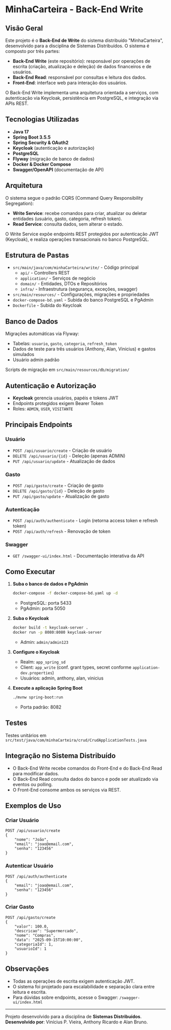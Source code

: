 # MinhaCarteira - Back-End Write

## Visão Geral

Este projeto é o **Back-End de Write** do sistema distribuído "MinhaCarteira", desenvolvido para a disciplina de Sistemas Distribuídos. O sistema é composto por três partes:

- **Back-End Write** (este repositório): responsável por operações de escrita (criação, atualização e deleção) de dados financeiros e de usuários.
- **Back-End Read**: responsável por consultas e leitura dos dados.
- **Front-End**: interface web para interação dos usuários.

O Back-End Write implementa uma arquitetura orientada a serviços, com autenticação via Keycloak, persistência em PostgreSQL, e integração via APIs REST.

## Tecnologias Utilizadas

- **Java 17**
- **Spring Boot 3.5.5**
- **Spring Security & OAuth2**
- **Keycloak** (autenticação e autorização)
- **PostgreSQL**
- **Flyway** (migração de banco de dados)
- **Docker & Docker Compose**
- **Swagger/OpenAPI** (documentação de API)

## Arquitetura

O sistema segue o padrão CQRS (Command Query Responsibility Segregation):

- **Write Service**: recebe comandos para criar, atualizar ou deletar entidades (usuário, gasto, categoria, refresh token).
- **Read Service**: consulta dados, sem alterar o estado.

O Write Service expõe endpoints REST protegidos por autenticação JWT (Keycloak), e realiza operações transacionais no banco PostgreSQL.

## Estrutura de Pastas

- `src/main/java/com/minhaCarteira/write/` - Código principal
  - `api/` - Controllers REST
  - `application/` - Serviços de negócio
  - `domain/` - Entidades, DTOs e Repositórios
  - `infra/` - Infraestrutura (segurança, exceções, swagger)
- `src/main/resources/` - Configurações, migrações e propriedades
- `docker-compose-bd.yaml` - Subida do banco PostgreSQL e PgAdmin
- `Dockerfile` - Subida do Keycloak

## Banco de Dados

Migrações automáticas via Flyway:

- Tabelas: `usuario`, `gasto`, `categoria`, `refresh_token`
- Dados de teste para três usuários (Anthony, Alan, Vinicius) e gastos simulados
- Usuário admin padrão

Scripts de migração em `src/main/resources/db/migration/`

## Autenticação e Autorização

- **Keycloak** gerencia usuários, papéis e tokens JWT
- Endpoints protegidos exigem Bearer Token
- Roles: `ADMIN`, `USER`, `VISITANTE`

## Principais Endpoints

### Usuário

- `POST /api/usuario/create` - Criação de usuário
- `DELETE /api/usuario/{id}` - Deleção (apenas ADMIN)
- `PUT /api/usuario/update` - Atualização de dados

### Gasto

- `POST /api/gasto/create` - Criação de gasto
- `DELETE /api/gasto/{id}` - Deleção de gasto
- `PUT /api/gasto/update` - Atualização de gasto

### Autenticação

- `POST /api/auth/authenticate` - Login (retorna access token e refresh token)
- `POST /api/auth/refresh` - Renovação de token

### Swagger

- `GET /swagger-ui/index.html` - Documentação interativa da API

## Como Executar

1. **Suba o banco de dados e PgAdmin**

   ```sh
   docker-compose -f docker-compose-bd.yaml up -d
   ```

   - PostgreSQL: porta 5433
   - PgAdmin: porta 5050

2. **Suba o Keycloak**

   ```sh
   docker build -t keycloak-server .
   docker run -p 8080:8080 keycloak-server
   ```

   - Admin: `admin/admin123`

3. **Configure o Keycloak**

   - Realm: `app_spring_sd`
   - Client: `app_write` (conf. grant types, secret conforme `application-dev.properties`)
   - Usuários: admin, anthony, alan, vinicius

4. **Execute a aplicação Spring Boot**
   ```sh
   ./mvnw spring-boot:run
   ```
   - Porta padrão: 8082

## Testes

Testes unitários em `src/test/java/com/minhaCarteira/crud/CrudApplicationTests.java`

## Integração no Sistema Distribuído

- O Back-End Write recebe comandos do Front-End e do Back-End Read para modificar dados.
- O Back-End Read consulta dados do banco e pode ser atualizado via eventos ou polling.
- O Front-End consome ambos os serviços via REST.

## Exemplos de Uso

### Criar Usuário

```http
POST /api/usuario/create
{
	"nome": "João",
	"email": "joao@email.com",
	"senha": "123456"
}
```

### Autenticar Usuário

```http
POST /api/auth/authenticate
{
	"email": "joao@email.com",
	"senha": "123456"
}
```

### Criar Gasto

```http
POST /api/gasto/create
{
	"valor": 100.0,
	"descricao": "Supermercado",
	"nome": "Compras",
	"data": "2025-09-15T10:00:00",
	"categoriaId": 1,
	"usuarioId": 1
}
```

## Observações

- Todas as operações de escrita exigem autenticação JWT.
- O sistema foi projetado para escalabilidade e separação clara entre leitura e escrita.
- Para dúvidas sobre endpoints, acesse o Swagger: `/swagger-ui/index.html`

---

Projeto desenvolvido para a disciplina de **Sistemas Distribuídos**.
**Desenvolvido por**: Vinícius P. Vieira, Anthony Ricardo e Alan Bruno.